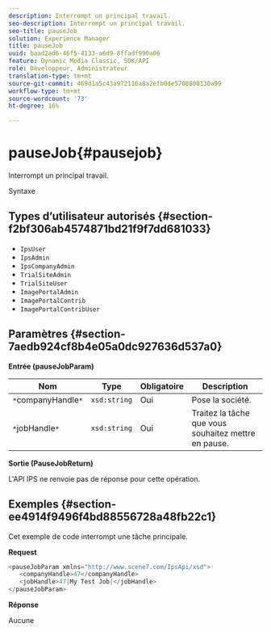 ```yaml
---
description: Interrompt un principal travail.
seo-description: Interrompt un principal travail.
seo-title: pauseJob
solution: Experience Manager
title: pauseJob
uuid: baad2ad6-46f5-4133-a6d9-8ffadf990a06
feature: Dynamic Media Classic, SDK/API
role: Développeur, Administrateur
translation-type: tm+mt
source-git-commit: 469d1a5c43a972116a8a2efb0de5708800130a99
workflow-type: tm+mt
source-wordcount: '73'
ht-degree: 16%

---
```



# pauseJob{#pausejob}

Interrompt un principal travail.

Syntaxe

## Types d’utilisateur autorisés {#section-f2bf306ab4574871bd21f9f7dd681033}

* `IpsUser`
* `IpsAdmin`
* `IpsCompanyAdmin`
* `TrialSiteAdmin`
* `TrialSiteUser`
* `ImagePortalAdmin`
* `ImagePortalContrib`
* `ImagePortalContribUser`

## Paramètres {#section-7aedb924cf8b4e05a0dc927636d537a0}

**Entrée (pauseJobParam)**

| Nom | Type | Obligatoire | Description |
|---|---|---|---|
| `*`companyHandle`*` | `xsd:string` | Oui | Pose la société. |
| `*`jobHandle`*` | `xsd:string` | Oui | Traitez la tâche que vous souhaitez mettre en pause. |

**Sortie (PauseJobReturn)**

L&#39;API IPS ne renvoie pas de réponse pour cette opération.

## Exemples {#section-ee4914f9496f4bd88556728a48fb22c1}

Cet exemple de code interrompt une tâche principale.

**Request**

```java
<pauseJobParam xmlns="http://www.scene7.com/IpsApi/xsd">
   <companyHandle>47</companyHandle>
   <jobHandle>47|My Test Job|</jobHandle>
</pauseJobParam>
```

**Réponse**

Aucune
